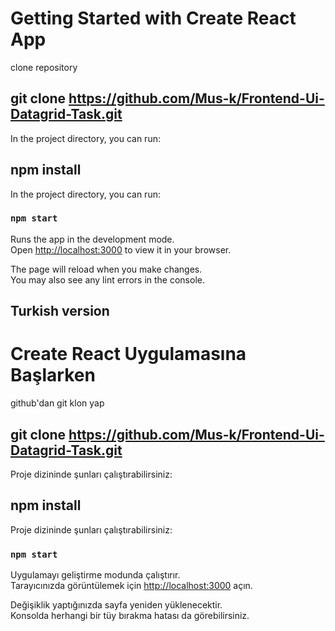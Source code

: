 # Getting Started with Create React App

clone repository 
## git clone https://github.com/Mus-k/Frontend-Ui-Datagrid-Task.git

In the project directory, you can run:
## npm install 


In the project directory, you can run:

### `npm start`

Runs the app in the development mode.\
Open [http://localhost:3000](http://localhost:3000) to view it in your browser.

The page will reload when you make changes.\
You may also see any lint errors in the console.


## Turkish version
# Create React Uygulamasına Başlarken

github'dan git klon yap 
## git clone https://github.com/Mus-k/Frontend-Ui-Datagrid-Task.git

Proje dizininde şunları çalıştırabilirsiniz:
## npm install


Proje dizininde şunları çalıştırabilirsiniz:

### `npm start`

Uygulamayı geliştirme modunda çalıştırır.\
Tarayıcınızda görüntülemek için [http://localhost:3000](http://localhost:3000) açın.

Değişiklik yaptığınızda sayfa yeniden yüklenecektir.\
Konsolda herhangi bir tüy bırakma hatası da görebilirsiniz.